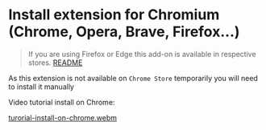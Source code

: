 # Install extension for Chromium (Chrome, Opera, Brave, Firefox...)

> If you are using Firefox or Edge this add-on is available in respective stores. [README](./README.md)

As this extension is not available on `Chrome Store` temporarily you will need to install it manually

Video tutorial install on Chrome:

[turorial-install-on-chrome.webm](https://user-images.githubusercontent.com/45375496/203483733-70d6f484-8dee-4b88-bfe0-e57567903f0c.webm)
